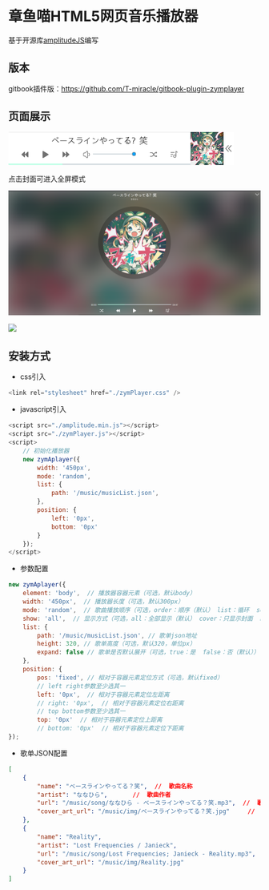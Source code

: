 # 章鱼喵HTML5网页音乐播放器

基于开源库[amplitudeJS](https://github.com/serversideup/amplitudejs)编写

## 版本

gitbook插件版：https://github.com/T-miracle/gitbook-plugin-zymplayer

## 页面展示

![](img/zymPlayer.png)

点击封面可进入全屏模式

![](img/fullScreen.png)

![](img/show.gif)

## 安装方式

- css引入

```cs
<link rel="stylesheet" href="./zymPlayer.css" />
```

- javascript引入

```javascript
<script src="./amplitude.min.js"></script>
<script src="./zymPlayer.js"></script>
<script>
    // 初始化播放器
    new zymAplayer({
        width: '450px',
        mode: 'random',
        list: {
            path: '/music/musicList.json',
        },
        position: {
            left: '0px',
            bottom: '0px'
        }
    });
</script>
```

- 参数配置

```javascript
new zymAplayer({
    element: 'body',  // 播放器容器元素（可选，默认body）
    width: '450px',  // 播放器长度（可选，默认300px）
    mode: 'random',  // 歌曲播放顺序（可选，order：顺序（默认） list：循环  song：单曲循环  random：随机）
    show: 'all',  // 显示方式（可选，all：全部显示（默认） cover：只显示封面  none：隐藏）
    list: {
        path: '/music/musicList.json', // 歌单json地址
        height: 320, // 歌单高度（可选，默认320，单位px）
        expand: false // 歌单是否默认展开（可选，true：是  false：否（默认））
    },
    position: {
        pos: 'fixed', // 相对于容器元素定位方式（可选，默认fixed）
        // left right参数至少选其一
        left: '0px',  // 相对于容器元素定位左距离
        // right: '0px',  // 相对于容器元素定位右距离
        // top bottom参数至少选其一
        top: '0px'  // 相对于容器元素定位上距离
        // bottom: '0px'  // 相对于容器元素定位下距离
});
```

- 歌单JSON配置

```json
[
    {
        "name": "ベースラインやってる？笑",  //  歌曲名称
        "artist": "ななひら",       //  歌曲作者
        "url": "/music/song/ななひら - ベースラインやってる？笑.mp3",  //  歌曲地址，可使用外网地址（http、https）
        "cover_art_url": "/music/img/ベースラインやってる？笑.jpg"     //  歌曲图片，可使用外网地址（http、https）
    },
    {
        "name": "Reality",
        "artist": "Lost Frequencies / Janieck",
        "url": "/music/song/Lost Frequencies; Janieck - Reality.mp3",
        "cover_art_url": "/music/img/Reality.jpg"
    }
]
```
